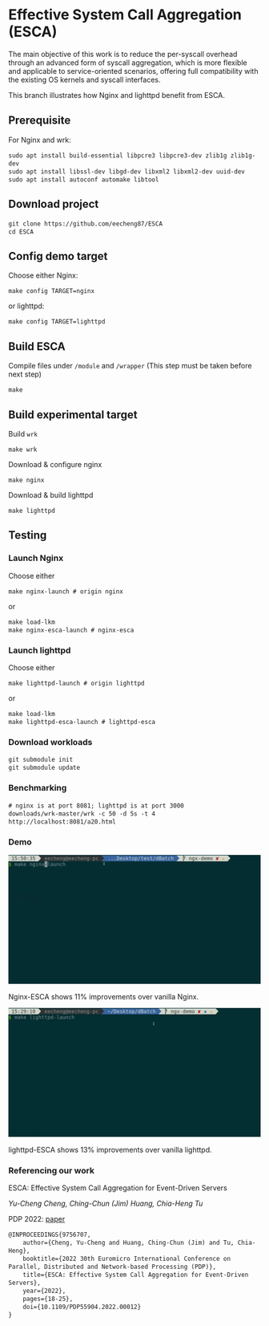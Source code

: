 # Effective System Call Aggregation (ESCA)

The main objective of this work is to reduce the per-syscall overhead through
an advanced form of syscall aggregation, which is more flexible and applicable
to service-oriented scenarios, offering full compatibility with the existing
OS kernels and syscall interfaces.

This branch illustrates how Nginx and lighttpd benefit from ESCA.

## Prerequisite
For Nginx and wrk:
```shell
sudo apt install build-essential libpcre3 libpcre3-dev zlib1g zlib1g-dev
sudo apt install libssl-dev libgd-dev libxml2 libxml2-dev uuid-dev
sudo apt install autoconf automake libtool
```

## Download project
```shell
git clone https://github.com/eecheng87/ESCA
cd ESCA
```

## Config demo target
Choose either Nginx:
```shell
make config TARGET=nginx
```

or lighttpd:
```shell
make config TARGET=lighttpd
```

## Build ESCA
Compile files under `/module` and `/wrapper` (This step must be taken before next step)
```shell
make
```

## Build experimental target
Build `wrk`
```shell
make wrk
```

Download & configure nginx
```shell
make nginx
```

Download & build lighttpd
```shell
make lighttpd
```

## Testing

### Launch Nginx
Choose either
```shell
make nginx-launch # origin nginx
```
or

```shell
make load-lkm
make nginx-esca-launch # nginx-esca
```

### Launch lighttpd
Choose either
```shell
make lighttpd-launch # origin lighttpd
```
or

```shell
make load-lkm
make lighttpd-esca-launch # lighttpd-esca
```

### Download workloads
```shell
git submodule init
git submodule update
```

### Benchmarking
```shell
# nginx is at port 8081; lighttpd is at port 3000
downloads/wrk-master/wrk -c 50 -d 5s -t 4 http://localhost:8081/a20.html
```

### Demo
![image](assets/demo.gif)

Nginx-ESCA shows 11% improvements over vanilla Nginx.

![image](assets/light-demo.gif)

lighttpd-ESCA shows 13% improvements over vanilla lighttpd.

### Referencing our work
ESCA: Effective System Call Aggregation for Event-Driven Servers

*Yu-Cheng Cheng, Ching-Chun (Jim) Huang, Chia-Heng Tu*

PDP 2022: [paper](https://ieeexplore.ieee.org/abstract/document/9756707)
```
@INPROCEEDINGS{9756707,
    author={Cheng, Yu-Cheng and Huang, Ching-Chun (Jim) and Tu, Chia-Heng},
    booktitle={2022 30th Euromicro International Conference on Parallel, Distributed and Network-based Processing (PDP)},
    title={ESCA: Effective System Call Aggregation for Event-Driven Servers},
    year={2022},
    pages={18-25},
    doi={10.1109/PDP55904.2022.00012}
}
```
